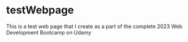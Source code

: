 # testWebpage
This is a test web page that I create as a part of the complete 2023 Web Development Bootcamp on Udamy
